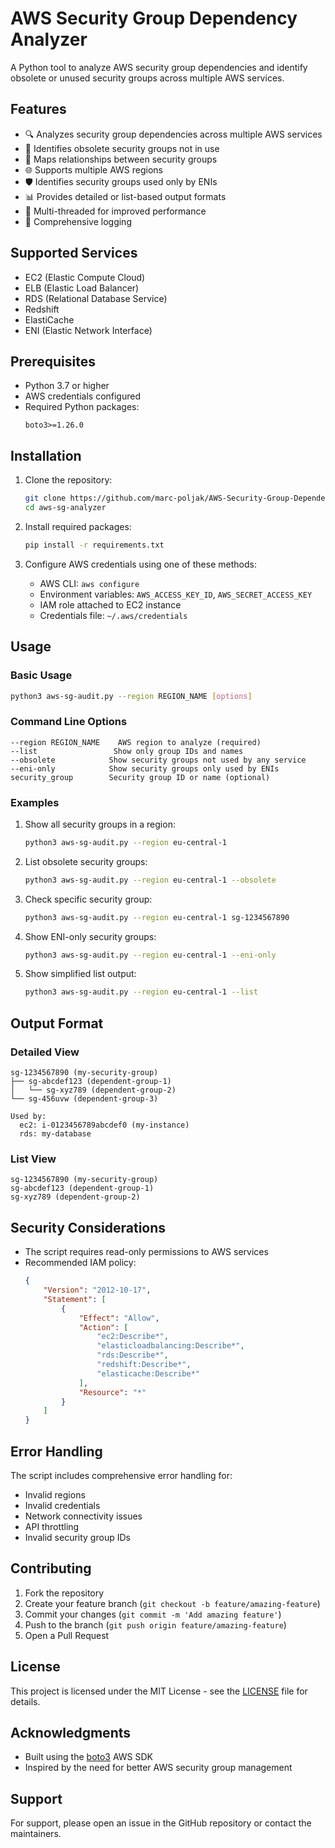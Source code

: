# AWS Security Group Dependency Analyzer

A Python tool to analyze AWS security group dependencies and identify obsolete or unused security groups across multiple AWS services.

## Features

- 🔍 Analyzes security group dependencies across multiple AWS services
- 🚫 Identifies obsolete security groups not in use
- 🔗 Maps relationships between security groups
- 🌐 Supports multiple AWS regions
- 🛡️ Identifies security groups used only by ENIs
- 📊 Provides detailed or list-based output formats
- 🧵 Multi-threaded for improved performance
- 📝 Comprehensive logging

## Supported Services

- EC2 (Elastic Compute Cloud)
- ELB (Elastic Load Balancer)
- RDS (Relational Database Service)
- Redshift
- ElastiCache
- ENI (Elastic Network Interface)

## Prerequisites

- Python 3.7 or higher
- AWS credentials configured
- Required Python packages:
  ```
  boto3>=1.26.0
  ```

## Installation

1. Clone the repository:
   ```bash
   git clone https://github.com/marc-poljak/AWS-Security-Group-Dependency-Analyzer.git
   cd aws-sg-analyzer
   ```

2. Install required packages:
   ```bash
   pip install -r requirements.txt
   ```

3. Configure AWS credentials using one of these methods:
   - AWS CLI: `aws configure`
   - Environment variables: `AWS_ACCESS_KEY_ID`, `AWS_SECRET_ACCESS_KEY`
   - IAM role attached to EC2 instance
   - Credentials file: `~/.aws/credentials`

## Usage

### Basic Usage

```bash
python3 aws-sg-audit.py --region REGION_NAME [options]
```

### Command Line Options

```
--region REGION_NAME    AWS region to analyze (required)
--list                 Show only group IDs and names
--obsolete            Show security groups not used by any service
--eni-only            Show security groups only used by ENIs
security_group        Security group ID or name (optional)
```

### Examples

1. Show all security groups in a region:
   ```bash
   python3 aws-sg-audit.py --region eu-central-1
   ```

2. List obsolete security groups:
   ```bash
   python3 aws-sg-audit.py --region eu-central-1 --obsolete
   ```

3. Check specific security group:
   ```bash
   python3 aws-sg-audit.py --region eu-central-1 sg-1234567890
   ```

4. Show ENI-only security groups:
   ```bash
   python3 aws-sg-audit.py --region eu-central-1 --eni-only
   ```

5. Show simplified list output:
   ```bash
   python3 aws-sg-audit.py --region eu-central-1 --list
   ```

## Output Format

### Detailed View
```
sg-1234567890 (my-security-group)
├── sg-abcdef123 (dependent-group-1)
│   └── sg-xyz789 (dependent-group-2)
└── sg-456uvw (dependent-group-3)

Used by:
  ec2: i-0123456789abcdef0 (my-instance)
  rds: my-database
```

### List View
```
sg-1234567890 (my-security-group)
sg-abcdef123 (dependent-group-1)
sg-xyz789 (dependent-group-2)
```

## Security Considerations

- The script requires read-only permissions to AWS services
- Recommended IAM policy:
  ```json
  {
      "Version": "2012-10-17",
      "Statement": [
          {
              "Effect": "Allow",
              "Action": [
                  "ec2:Describe*",
                  "elasticloadbalancing:Describe*",
                  "rds:Describe*",
                  "redshift:Describe*",
                  "elasticache:Describe*"
              ],
              "Resource": "*"
          }
      ]
  }
  ```

## Error Handling

The script includes comprehensive error handling for:
- Invalid regions
- Invalid credentials
- Network connectivity issues
- API throttling
- Invalid security group IDs

## Contributing

1. Fork the repository
2. Create your feature branch (`git checkout -b feature/amazing-feature`)
3. Commit your changes (`git commit -m 'Add amazing feature'`)
4. Push to the branch (`git push origin feature/amazing-feature`)
5. Open a Pull Request

## License

This project is licensed under the MIT License - see the [LICENSE](LICENSE) file for details.

## Acknowledgments

- Built using the [boto3](https://boto3.amazonaws.com/v1/documentation/api/latest/index.html) AWS SDK
- Inspired by the need for better AWS security group management

## Support

For support, please open an issue in the GitHub repository or contact the maintainers.
